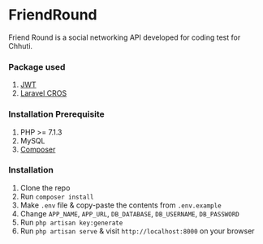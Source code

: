 # FriendRound
Friend Round is a social networking API developed for coding test for Chhuti.

### Package used
1. [JWT](https://github.com/tymondesigns/jwt-auth)
2. [Laravel CROS](https://github.com/barryvdh/laravel-cors)

### Installation Prerequisite
1. PHP >= 7.1.3
2. MySQL
3. [Composer](https://getcomposer.org)

### Installation
1. Clone the repo
2. Run `composer install`
3. Make `.env` file & copy-paste the contents from `.env.example`
4. Change `APP_NAME`, `APP_URL`, `DB_DATABASE`, `DB_USERNAME`, `DB_PASSWORD`
5. Run `php artisan key:generate`
6. Run `php artisan serve` & visit `http://localhost:8000` on your browser
